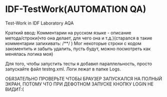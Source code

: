 # IDF-TestWork(AUTOMATION QA)
Test-Work in IDF Laboratory AQA

Краткий ввод:
Комментарии на русском языке - описание метода/cтроки(что она делает, для чего она и т.д.)(старался в такие комментарии запихивать: /**/ )
Мог некоторые строки с кодом закоментить и забыть удалить, пусть будут, можно посмотреть как менялась логика моя)

Для того, чтобы запустить тесты я добавил параллельность, просто запускайте файл testng.xml.  Логи лежат в папке Logs.

ОБЯЗАТЕЛЬНО ПРОВЕРЬТЕ ЧТОБЫ БРАУЗЕР ЗАПУСКАЛСЯ НА ПОЛНЫЙ ЭКРАН, ПОТОМУ ЧТО ПРИ ДЕФОТНОМ ЗАПУСКЕ КНОПКУ LOGIN НЕ ВИДИТ:(

